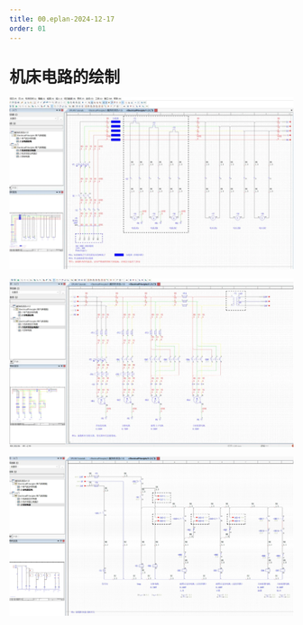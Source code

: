 ```yaml
---
title: 00.eplan-2024-12-17
order: 01
---
```


#   机床电路的绘制

![Snipaste_2024-12-17_17-42-32.png](./img/1734523835522-9d4a5d7a-1a1c-440f-8a5d-added8010b64.webp)

![Snipaste_2024-12-17_17-43-20.png](./img/1734523835547-2e9ba0a8-3b56-4924-bb89-540ec1c3d13c.webp)

![Snipaste_2024-12-17_17-43-36.png](./img/1734523835637-b2773517-09d1-4b5b-8e76-ba959addbd20.webp)
